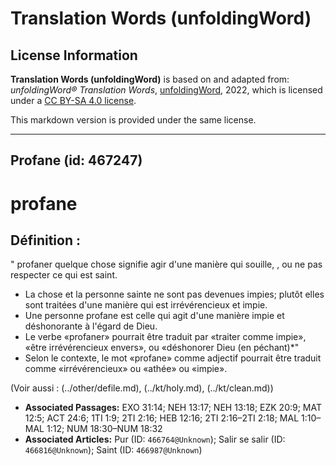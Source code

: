 # Translation Words (unfoldingWord)

## License Information

**Translation Words (unfoldingWord)** is based on and adapted from: _unfoldingWord® Translation Words_, [unfoldingWord](https://unfoldingword.org/utw), 2022, which is licensed under a [CC BY-SA 4.0 license](https://creativecommons.org/licenses/by-sa/4.0/legalcode.en).

This markdown version is provided under the same license.



--------------------------------

## Profane (id: 467247)

profane
=======

Définition :
------------

" profaner quelque chose signifie agir d'une manière qui souille, , ou ne pas respecter ce qui est saint.

* La chose et la personne sainte ne sont pas devenues impies; plutôt elles sont traitées d'une manière qui est irrévérencieux et impie.
* Une personne profane est celle qui agit d'une manière impie et déshonorante à l'égard de Dieu.
* Le verbe «profaner» pourrait être traduit par «traiter comme impie», «être irrévérencieux envers», ou «déshonorer Dieu (en péchant)\*"
* Selon le contexte, le mot «profane» comme adjectif pourrait être traduit comme «irrévérencieux» ou «athée» ou «impie».

(Voir aussi : (../other/defile.md), (../kt/holy.md), (../kt/clean.md))

* **Associated Passages:** EXO 31:14; NEH 13:17; NEH 13:18; EZK 20:9; MAT 12:5; ACT 24:6; 1TI 1:9; 2TI 2:16; HEB 12:16; 2TI 2:16–2TI 2:18; MAL 1:10–MAL 1:12; NUM 18:30–NUM 18:32
* **Associated Articles:** Pur (ID: `466764@Unknown`); Salir se salir (ID: `466816@Unknown`); Saint (ID: `466987@Unknown`)

